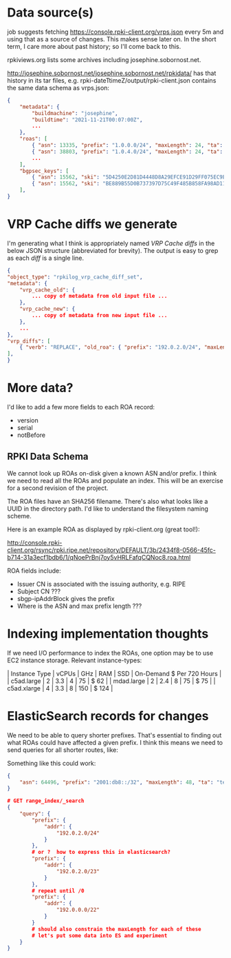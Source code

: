# Data source(s)

job suggests fetching https://console.rpki-client.org/vrps.json every 5m
and using that as a source of changes.  This makes sense later on.  In the
short term, I care more about past history; so I'll come back to this.

rpkiviews.org lists some archives including josephine.sobornost.net.

http://josephine.sobornost.net/josephine.sobornost.net/rpkidata/ has that
history in its tar files, e.g. rpki-dateTtimeZ/output/rpki-client.json
contains the same data schema as vrps.json:

```json
{
    "metadata": {
        "buildmachine": "josephine",
        "buildtime": "2021-11-21T00:07:00Z",
        ...
    },
    "roas": [
        { "asn": 13335, "prefix": "1.0.0.0/24", "maxLength": 24, "ta": "apnic", "expires": 1637590711 },
        { "asn": 38803, "prefix": "1.0.4.0/24", "maxLength": 24, "ta": "apnic", "expires": 1637584003 },
        ...
    ],
	"bgpsec_keys": [
		{ "asn": 15562, "ski": "5D4250E2D81D4448D8A29EFCE91D29FF075EC9E2", "pubkey": "MFkwEwYHKoZIzj0CAQYIKoZIzj0DAQcDQgAEgFcjQ/g//LAQerAH2Mpp+GucoDAGBbhIqD33wNPsXxnAGb+mtZ7XQrVO9DQ6UlAShtig5+QfEKpTtFgiqfiAFQ==", "ta": "ripe", "expires": 1668013479 },
		{ "asn": 15562, "ski": "BE889B55D0B737397D75C49F485B858FA98AD11F", "pubkey": "MFkwEwYHKoZIzj0CAQYIKoZIzj0DAQcDQgAE4FxJr0n2bux1uX1Evl+QWwZYvIadPjLuFX2mxqKuAGUhKnr7VLLDgrE++l9p5eH2kWTNVAN22FUU3db/RKpE2w==", "ta": "ripe", "expires": 1668013483 }
	],
}
```

# VRP Cache diffs we generate 

I'm generating what I think is appropriately named *VRP Cache diffs* in the
below JSON structure (abbreviated for brevity).  The output is easy to grep
as each *diff* is a single line.

```json
{
"object_type": "rpkilog_vrp_cache_diff_set",
"metadata": {
    "vrp_cache_old": {
        ... copy of metadata from old input file ...
    },
    "vrp_cache_new": {
        ... copy of metadata from new input file ...
    },
    ...
},
"vrp_diffs": [
    { "verb": "REPLACE", "old_roa": { "prefix": "192.0.2.0/24", "maxLength": 22, "asn": 64496, "expires": 1637509817, "ta": "test" }, "new_roa": { "prefix": "192.0.2.0/24", "maxLength": 24, "asn": 64496, "expires": 1637539219, "ta": "test" } },
],
}
```

# More data?

I'd like to add a few more fields to each ROA record:

* version
* serial
* notBefore

## RPKI Data Schema

We cannot look up ROAs on-disk given a known ASN and/or prefix.  I think we need
to read all the ROAs and populate an index.  This will be an exercise for
a second revision of the project.

The ROA files have an SHA256 filename.  There's also what looks like a
UUID in the directory path.  I'd like to understand the filesystem
naming scheme.

Here is an example ROA as displayed by rpki-client.org (great tool!):

http://console.rpki-client.org/rsync/rpki.ripe.net/repository/DEFAULT/3b/2434f8-0566-45fc-b714-31a3ecf1bdb6/1/qNoePrBnj7oy5vHRLFafqCQNoc8.roa.html

ROA fields include:

* Issuer CN is associated with the issuing authority, e.g. RIPE
* Subject CN ???
* sbgp-ipAddrBlock gives the prefix
* Where is the ASN and max prefix length ???

# Indexing implementation thoughts

If we need I/O performance to index the ROAs, one option may be to use
EC2 instance storage.  Relevant instance-types:

| Instance Type | vCPUs | GHz | RAM | SSD | On-Demand $ Per 720 Hours |
| c5ad.large    |     2 | 3.3 |   4 |  75 |                     $  62 |
| mdad.large    |     2 | 2.4 |   8 |  75 |                     $  75 |
| c5ad.xlarge   |     4 | 3.3 |   8 | 150 |                     $ 124 |

# ElasticSearch records for changes

We need to be able to query shorter prefixes.  That's essential to finding out what ROAs could have
affected a given prefix.  I think this means we need to send queries for all shorter routes, like:

Something like this could work:
```json
{
    "asn": 64496, "prefix": "2001:db8::/32", "maxLength": 48, "ta": "test-rir", "expires": 12345
}
```

```json
# GET range_index/_search
{
    "query": {
        "prefix": {
            "addr": {
                "192.0.2.0/24"
            }
        },
        # or ?  how to express this in elasticsearch?
        "prefix": {
            "addr": {
                "192.0.2.0/23"
            }
        },
        # repeat until /0
        "prefix": {
            "addr": {
                "192.0.0.0/22"
            }
        }
        # should also constrain the maxLength for each of these
        # let's put some data into ES and experiment
    }
}
```
